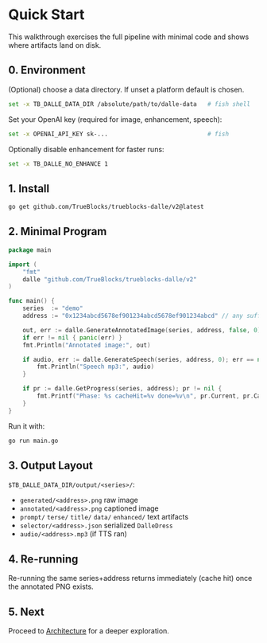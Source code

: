 # Quick Start

This walkthrough exercises the full pipeline with minimal code and shows where artifacts land on disk.

## 0. Environment

(Optional) choose a data directory. If unset a platform default is chosen.

```sh
set -x TB_DALLE_DATA_DIR /absolute/path/to/dalle-data   # fish shell
```

Set your OpenAI key (required for image, enhancement, speech):

```sh
set -x OPENAI_API_KEY sk-...                            # fish
```

Optionally disable enhancement for faster runs:

```sh
set -x TB_DALLE_NO_ENHANCE 1
```

## 1. Install

```sh
go get github.com/TrueBlocks/trueblocks-dalle/v2@latest
```

## 2. Minimal Program

```go
package main

import (
    "fmt"
    dalle "github.com/TrueBlocks/trueblocks-dalle/v2"
)

func main() {
    series  := "demo"
    address := "0x1234abcd5678ef901234abcd5678ef901234abcd" // any sufficiently long seed-like string

    out, err := dalle.GenerateAnnotatedImage(series, address, false, 0)
    if err != nil { panic(err) }
    fmt.Println("Annotated image:", out)

    if audio, err := dalle.GenerateSpeech(series, address, 0); err == nil && audio != "" {
        fmt.Println("Speech mp3:", audio)
    }

    if pr := dalle.GetProgress(series, address); pr != nil {
        fmt.Printf("Phase: %s cacheHit=%v done=%v\n", pr.Current, pr.CacheHit, pr.Done)
    }
}
```

Run it with:

```sh
go run main.go
```

## 3. Output Layout

`$TB_DALLE_DATA_DIR/output/<series>/`:

- `generated/<address>.png` raw image
- `annotated/<address>.png` captioned image
- `prompt/` `terse/` `title/` `data/` `enhanced/` text artifacts
- `selector/<address>.json` serialized `DalleDress`
- `audio/<address>.mp3` (if TTS ran)

## 4. Re-running

Re-running the same series+address returns immediately (cache hit) once the annotated PNG exists.

## 5. Next

Proceed to [Architecture](03-architecture.md) for a deeper exploration.
